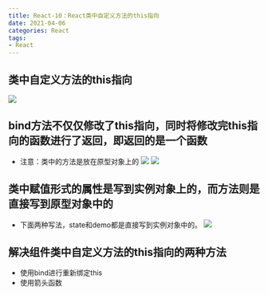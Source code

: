 ```yaml
---
title: React-10：React类中自定义方法的this指向
date: 2021-04-06
categories: React
tags: 
- React
---
```

## 类中自定义方法的this指向
![](https://img-blog.csdnimg.cn/img_convert/c984e5c8f231324cb1bf1abe0c6971cc.png)

## bind方法不仅仅修改了this指向，同时将修改完this指向的函数进行了返回，即返回的是一个函数
* 注意：类中的方法是放在原型对象上的
![](https://img-blog.csdnimg.cn/img_convert/9e4fe20c0c42ccfeb6d1389242b88aa2.png)
![](https://img-blog.csdnimg.cn/img_convert/33e8900a79205f27c5584d07790d12e7.png)

## 类中赋值形式的属性是写到实例对象上的，而方法则是直接写到原型对象中的
* 下面两种写法，state和demo都是直接写到实例对象中的。
![](https://img-blog.csdnimg.cn/img_convert/47b7750c8b6096f09293a5483f648621.png)

## 解决组件类中自定义方法的this指向的两种方法
* 使用bind进行重新绑定this
* 使用箭头函数